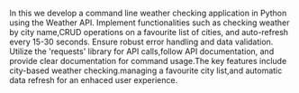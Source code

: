 In this we develop a command line weather checking application in Python using the Weather API. Implement functionalities such as checking weather by city name,CRUD operations on a favourite list of cities, and auto-refresh every 15-30 seconds. Ensure robust error handling and data validation. Utilize the 'requests' library for API calls,follow API documentation, and provide clear documentation for command usage.The key features include city-based weather checking.managing a favourite city list,and automatic data refresh for an enhaced user experience.
